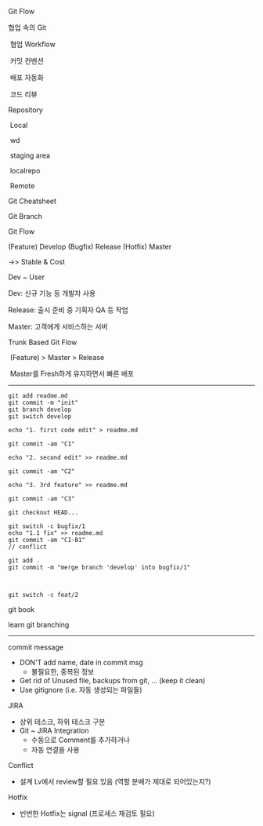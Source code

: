 Git Flow



협업 속의 Git

​	협업 Workflow

​	커밋 컨벤션

​	배포 자동화

​	코드 리뷰



Repository

​	Local

​		wd

​		staging area

​		localrepo

​	Remote



Git Cheatsheet



Git Branch



Git Flow

(Feature) Develop (Bugfix) Release (Hotfix) Master

->> Stable & Cost

Dev ~ User 

Dev: 신규 기능 등 개발자 사용

Release: 출시 준비 중 기획자 QA 등 작업

Master: 고객에게 서비스하는 서버



Trunk Based Git Flow

​	(Feature) > Master > Release

​	Master를 Fresh하게 유지하면서 빠른 배포



----

```
git add readme.md
git commit -m "init"
git branch develop
git switch develop

echo "1. first code edit" > readme.md

git commit -am "C1"

echo "2. second edit" >> readme.md

git commit -am "C2"

echo "3. 3rd feature" >> readme.md

git commit -am "C3"

git checkout HEAD...

git switch -c bugfix/1
echo "1.1 fix" >> readme.md
git commit -am "C1-B1"
// conflict

git add .
git commit -m "merge branch 'develop' into bugfix/1"



git switch -c feat/2
```



git book



learn git branching



----

commit message

- DON'T add name, date in commit msg
  - 불필요한, 중복된 정보
- Get rid of Unused file, backups from git, ... (keep it clean)
- Use gitignore (i.e. 자동 생성되는 파일들)



JIRA

* 상위 테스크, 하위 테스크 구분
* Git ~ JIRA Integration
  * 수동으로 Comment를 추가하거나
  * 자동 연결을 사용



Conflict

* 설계 Lv에서 review할 필요 있음 (역할 분배가 제대로 되어있는지?)



Hotfix

* 빈번한 Hotfix는 signal (프로세스 재검토 필요)

